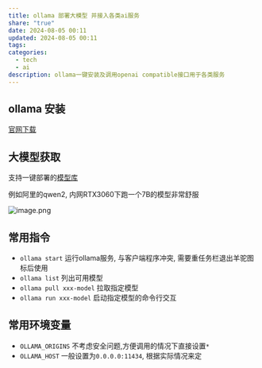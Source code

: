 ```yaml
---
title: ollama 部署大模型 并接入各类ai服务
share: "true"
date: 2024-08-05 00:11
updated: 2024-08-05 00:11
tags: 
categories:
  - tech
  - ai
description: ollama一键安装及调用openai compatible接口用于各类服务
---
```

## ollama 安装

[官网下载](https://ollama.com/download)

## 大模型获取

支持一键部署的[模型库](https://ollama.com/library)

例如阿里的qwen2, 内网RTX3060下跑一个7B的模型非常舒服

![image.png](https://alist.kong.vision/d/r2/_imageStore/2024/08/05/20240805001515.png)

## 常用指令

- `ollama start` 运行ollama服务, 与客户端程序冲突, 需要重任务栏退出羊驼图标后使用
- `ollama list` 列出可用模型
- `ollama pull xxx-model` 拉取指定模型 
- `ollama run xxx-model` 启动指定模型的命令行交互

## 常用环境变量

- `OLLAMA_ORIGINS` 不考虑安全问题,方便调用的情况下直接设置`*`
- `OLLAMA_HOST` 一般设置为`0.0.0.0:11434`, 根据实际情况来定




